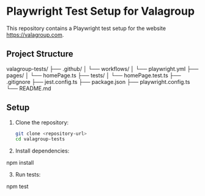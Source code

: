 # Playwright Test Setup for Valagroup

This repository contains a Playwright test setup for the website https://valagroup.com.

## Project Structure

valagroup-tests/
├── .github/
│ └── workflows/
│ └── playwright.yml
├── pages/
│ └── homePage.ts
├── tests/
│ └── homePage.test.ts
├── .gitignore
├── jest.config.ts
├── package.json
├── playwright.config.ts
└── README.md

## Setup

1. Clone the repository:

   ```bash
   git clone <repository-url>
   cd valagroup-tests

   ```

2. Install dependencies:

npm install

3. Run tests:

npm test
